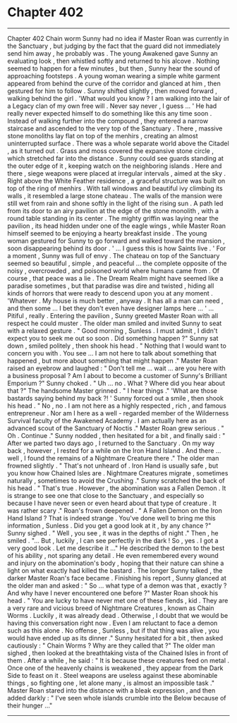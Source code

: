 
# Chapter 402


---

Chapter 402 Chain worm
Sunny had no idea if Master Roan was currently in the Sanctuary , but judging by the fact that the guard did not immediately send him away , he probably was .
The young Awakened gave Sunny an evaluating look , then whistled softly and returned to his alcove . Nothing seemed to happen for a few minutes , but then , Sunny hear the sound of approaching footsteps .
A young woman wearing a simple white garment appeared from behind the curve of the corridor and glanced at him , then gestured for him to follow .
Sunny shifted slightly , then moved forward , walking behind the girl .
'What would you know ? I am walking into the lair of a Legacy clan of my own free will . Never say never , I guess … '
He had really never expected himself to do something like this any time soon .
Instead of walking further into the compound , they entered a narrow staircase and ascended to the very top of the Sanctuary . There , massive stone monoliths lay flat on top of the menhirs , creating an almost uninterrupted surface .
There was a whole separate world above the Citadel , as it turned out . Grass and moss covered the expansive stone circle , which stretched far into the distance . Sunny could see guards standing at the outer edge of it , keeping watch on the neighboring islands . Here and there , siege weapons were placed at irregular intervals , aimed at the sky .
Right above the White Feather residence , a graceful structure was built on top of the ring of menhirs . With tall windows and beautiful ivy climbing its walls , it resembled a large stone chateau . The walls of the mansion were still wet from rain and shone softly in the light of the rising sun .
A path led from its door to an airy pavilion at the edge of the stone monolith , with a round table standing in its center .
The mighty griffin was laying near the pavilion , its head hidden under one of the eagle wings , while Master Roan himself seemed to be enjoying a hearty breakfast inside .
The young woman gestured for Sunny to go forward and walked toward the mansion , soon disappearing behind its door .
' ... I guess this is how Saints live . '
For a moment , Sunny was full of envy . The chateau on top of the Sanctuary seemed so beautiful , simple , and peaceful … the complete opposite of the noisy , overcrowded , and poisoned world where humans came from .
Of course , that peace was a lie . The Dream Realm might have seemed like a paradise sometimes , but that paradise was dire and twisted , hiding all kinds of horrors that were ready to descend upon you at any moment .
'Whatever . My house is much better , anyway . It has all a man can need , and then some … I bet they don't even have designer lamps here … '
... Pitiful , really .
Entering the pavilion , Sunny greeted Master Roan with all respect he could muster . The older man smiled and invited Sunny to seat with a relaxed gesture .
" Good morning , Sunless . I must admit , I didn't expect you to seek me out so soon . Did something happen ?"
Sunny sat down , smiled politely , then shook his head .
" Nothing that I would want to concern you with . You see … I am not here to talk about something that happened , but more about something that might happen ."
Master Roan raised an eyebrow and laughed :
" Don't tell me … wait … are you here with a business proposal ? Am I about to become a customer of Sunny's Brilliant Emporium ?"
Sunny choked .
" Uh … no . What ? Where did you hear about that ?"
The handsome Master grinned .
" I hear things ."
'What are those bastards saying behind my back ?! '
Sunny forced out a smile , then shook his head .
" No , no . I am not here as a highly respected , rich , and famous entrepreneur . Nor am I here as a well - regarded member of the Wilderness Survival faculty of the Awakened Academy . I am actually here as an advanced scout of the Sanctuary of Noctis ."
Master Roan grew serious .
" Oh . Continue ."
Sunny nodded , then hesitated for a bit , and finally said :
" After we parted two days ago , I returned to the Sanctuary . On my way back , however , I rested for a while on the Iron Hand Island . And there … well , I found the remains of a Nightmare Creature there ."
The older man frowned slightly .
" That's not unheard of . Iron Hand is usually safe , but you know how Chained Isles are . Nightmare Creatures migrate , sometimes naturally , sometimes to avoid the Crushing ."
Sunny scratched the back of his head .
" That's true . However , the abomination was a Fallen Demon . It is strange to see one that close to the Sanctuary , and especially so because I have never seen or even heard about that type of creature . It was rather scary ."
Roan's frown deepened .
" A Fallen Demon on the Iron Hand Island ? That is indeed strange . You've done well to bring me this information , Sunless . Did you get a good look at it , by any chance ?"
Sunny sighed .
" Well , you see , it was in the depths of night ."
Then , he smiled .
"... But , luckily , I can see perfectly in the dark ! So , yes . I got a very good look . Let me describe it …"
He described the demon to the best of his ability , not sparing any detail . He even remembered every wound and injury on the abomination's body , hoping that their nature can shine a light on what exactly had killed the bastard .
The longer Sunny talked , the darker Master Roan's face became . Finishing his report , Sunny glanced at the older man and asked :
" So … what type of a demon was that , exactly ? And why have I never encountered one before ?"
Master Roan shook his head .
" You are lucky to have never met one of these fiends , kid . They are a very rare and vicious breed of Nightmare Creatures , known as Chain Worms . Luckily , it was already dead . Otherwise , I doubt that we would be having this conversation right now . Even I am reluctant to face a demon such as this alone . No offense , Sunless , but if that thing was alive , you would have ended up as its dinner ."
Sunny hesitated for a bit , then asked cautiously :
" Chain Worms ? Why are they called that ?"
The older man sighed , then looked at the breathtaking vista of the Chained Isles in front of them .
After a while , he said :
" It is because these creatures feed on metal . Once one of the heavenly chains is weakened , they appear from the Dark Side to feast on it . Steel weapons are useless against these abominable things , so fighting one , let alone many , is almost an impossible task ."
Master Roan stared into the distance with a bleak expression , and then added darkly :
" I've seen whole islands crumble into the Below because of their hunger …"

---


